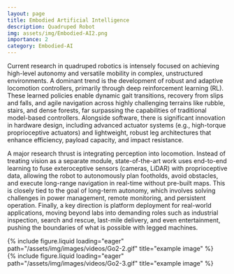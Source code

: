 ```yaml
---
layout: page
title: Embodied Artificial Intelligence
description: Quadruped Robot
img: assets/img/Embodied-AI2.png
importance: 2
category: Embodied-AI
---
```


Current research in quadruped robotics is intensely focused on achieving high-level autonomy and versatile mobility in complex, unstructured environments. A dominant trend is the development of robust and adaptive locomotion controllers, primarily through deep reinforcement learning (RL). These learned policies enable dynamic gait transitions, recovery from slips and falls, and agile navigation across highly challenging terrains like rubble, stairs, and dense forests, far surpassing the capabilities of traditional model-based controllers. Alongside software, there is significant innovation in hardware design, including advanced actuator systems (e.g., high-torque proprioceptive actuators) and lightweight, robust leg architectures that enhance efficiency, payload capacity, and impact resistance.

A major research thrust is integrating perception into locomotion. Instead of treating vision as a separate module, state-of-the-art work uses end-to-end learning to fuse exteroceptive sensors (cameras, LiDAR) with proprioceptive data, allowing the robot to autonomously plan footholds, avoid obstacles, and execute long-range navigation in real-time without pre-built maps. This is closely tied to the goal of long-term autonomy, which involves solving challenges in power management, remote monitoring, and persistent operation. Finally, a key direction is platform deployment for real-world applications, moving beyond labs into demanding roles such as industrial inspection, search and rescue, last-mile delivery, and even entertainment, pushing the boundaries of what is possible with legged machines.

<div class="row">
    <div class="col-sm mt-3 mt-md-0">
        {% include figure.liquid loading="eager" path="/assets/img/images/videos/Go2-2.gif" title="example image"   %}
    </div>
    <div class="col-sm mt-3 mt-md-0">
        {% include figure.liquid loading="eager" path="/assets/img/images/videos/Go2-3.gif" title="example image"   %}
    </div>
</div>
<div class="caption">
</div>


